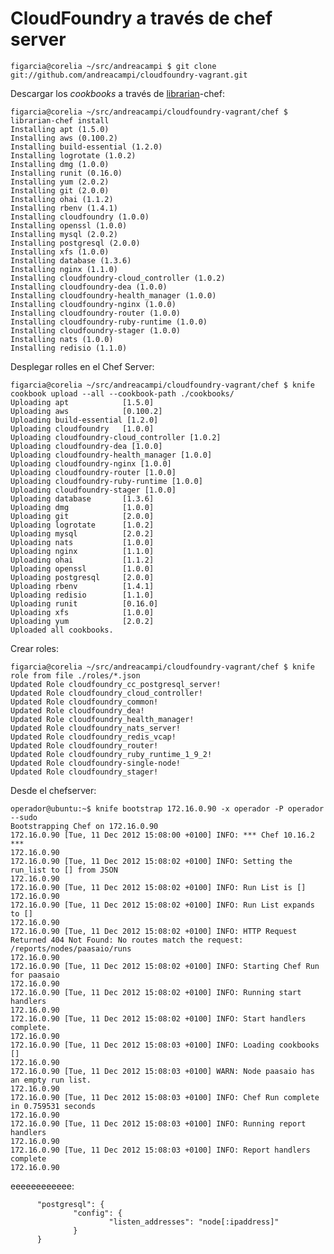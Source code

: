 CloudFoundry a través de chef server
====================================

`figarcia@corelia ~/src/andreacampi $ git clone git://github.com/andreacampi/cloudfoundry-vagrant.git`

Descargar los _cookbooks_ a través de [librarian][]-chef: 

	figarcia@corelia ~/src/andreacampi/cloudfoundry-vagrant/chef $ librarian-chef install
	Installing apt (1.5.0)
	Installing aws (0.100.2)
	Installing build-essential (1.2.0)
	Installing logrotate (1.0.2)
	Installing dmg (1.0.0)
	Installing runit (0.16.0)
	Installing yum (2.0.2)
	Installing git (2.0.0)
	Installing ohai (1.1.2)
	Installing rbenv (1.4.1)
	Installing cloudfoundry (1.0.0)
	Installing openssl (1.0.0)
	Installing mysql (2.0.2)
	Installing postgresql (2.0.0)
	Installing xfs (1.0.0)
	Installing database (1.3.6)
	Installing nginx (1.1.0)
	Installing cloudfoundry-cloud_controller (1.0.2)
	Installing cloudfoundry-dea (1.0.0)
	Installing cloudfoundry-health_manager (1.0.0)
	Installing cloudfoundry-nginx (1.0.0)
	Installing cloudfoundry-router (1.0.0)
	Installing cloudfoundry-ruby-runtime (1.0.0)
	Installing cloudfoundry-stager (1.0.0)
	Installing nats (1.0.0)
	Installing redisio (1.1.0)

Desplegar rolles en el Chef Server:

	figarcia@corelia ~/src/andreacampi/cloudfoundry-vagrant/chef $ knife cookbook upload --all --cookbook-path ./cookbooks/
	Uploading apt            [1.5.0]
	Uploading aws            [0.100.2]
	Uploading build-essential [1.2.0]
	Uploading cloudfoundry   [1.0.0]
	Uploading cloudfoundry-cloud_controller [1.0.2]
	Uploading cloudfoundry-dea [1.0.0]
	Uploading cloudfoundry-health_manager [1.0.0]
	Uploading cloudfoundry-nginx [1.0.0]
	Uploading cloudfoundry-router [1.0.0]
	Uploading cloudfoundry-ruby-runtime [1.0.0]
	Uploading cloudfoundry-stager [1.0.0]
	Uploading database       [1.3.6]
	Uploading dmg            [1.0.0]
	Uploading git            [2.0.0]
	Uploading logrotate      [1.0.2]
	Uploading mysql          [2.0.2]
	Uploading nats           [1.0.0]
	Uploading nginx          [1.1.0]
	Uploading ohai           [1.1.2]
	Uploading openssl        [1.0.0]
	Uploading postgresql     [2.0.0]
	Uploading rbenv          [1.4.1]
	Uploading redisio        [1.1.0]
	Uploading runit          [0.16.0]
	Uploading xfs            [1.0.0]
	Uploading yum            [2.0.2]
	Uploaded all cookbooks.


Crear roles: 

	figarcia@corelia ~/src/andreacampi/cloudfoundry-vagrant/chef $ knife role from file ./roles/*.json
	Updated Role cloudfoundry_cc_postgresql_server!
	Updated Role cloudfoundry_cloud_controller!
	Updated Role cloudfoundry_common!
	Updated Role cloudfoundry_dea!
	Updated Role cloudfoundry_health_manager!
	Updated Role cloudfoundry_nats_server!
	Updated Role cloudfoundry_redis_vcap!
	Updated Role cloudfoundry_router!
	Updated Role cloudfoundry_ruby_runtime_1_9_2!
	Updated Role cloudfoundry-single-node!
	Updated Role cloudfoundry_stager!


Desde el chefserver: 

	operador@ubuntu:~$ knife bootstrap 172.16.0.90 -x operador -P operador --sudo
	Bootstrapping Chef on 172.16.0.90
	172.16.0.90 [Tue, 11 Dec 2012 15:08:00 +0100] INFO: *** Chef 10.16.2 ***
	172.16.0.90 
	172.16.0.90 [Tue, 11 Dec 2012 15:08:02 +0100] INFO: Setting the run_list to [] from JSON
	172.16.0.90 
	172.16.0.90 [Tue, 11 Dec 2012 15:08:02 +0100] INFO: Run List is []
	172.16.0.90 
	172.16.0.90 [Tue, 11 Dec 2012 15:08:02 +0100] INFO: Run List expands to []
	172.16.0.90 
	172.16.0.90 [Tue, 11 Dec 2012 15:08:02 +0100] INFO: HTTP Request Returned 404 Not Found: No routes match the request: /reports/nodes/paasaio/runs
	172.16.0.90 
	172.16.0.90 [Tue, 11 Dec 2012 15:08:02 +0100] INFO: Starting Chef Run for paasaio
	172.16.0.90 
	172.16.0.90 [Tue, 11 Dec 2012 15:08:02 +0100] INFO: Running start handlers
	172.16.0.90 
	172.16.0.90 [Tue, 11 Dec 2012 15:08:02 +0100] INFO: Start handlers complete.
	172.16.0.90 
	172.16.0.90 [Tue, 11 Dec 2012 15:08:03 +0100] INFO: Loading cookbooks []
	172.16.0.90 
	172.16.0.90 [Tue, 11 Dec 2012 15:08:03 +0100] WARN: Node paasaio has an empty run list.
	172.16.0.90 
	172.16.0.90 [Tue, 11 Dec 2012 15:08:03 +0100] INFO: Chef Run complete in 0.759531 seconds
	172.16.0.90 
	172.16.0.90 [Tue, 11 Dec 2012 15:08:03 +0100] INFO: Running report handlers
	172.16.0.90 
	172.16.0.90 [Tue, 11 Dec 2012 15:08:03 +0100] INFO: Report handlers complete
	172.16.0.90 


eeeeeeeeeeee:

          "postgresql": {
                  "config": {
                          "listen_addresses": "node[:ipaddress]"
                  } 
          }


[librarian]:	https://github.com/applicationsonline/librarian
